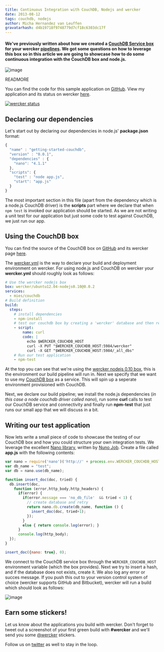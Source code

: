 ```yaml
---
title: Continuous Integration with CouchDB, Nodejs and wercker
date: 2013-08-12
tags: couchdb, nodejs
author: Micha Hernandez van Leuffen
gravatarhash: d4b19718f9748779d7cf18c6303dc17f
---
```


<h4 class="subheader">
We've previously written about how we created a <a href="http://blog.wercker.com/2013/07/24/Building-your-own-box-with-Chef.html">CouchDB Service box</a> for your wercker <a href="http://devcenter.wercker.com/articles/introduction/pipeline.html">pipelines</a>. We got some questions on how to leverage this box so in this article we are going to showcase how to do some continuous integration with the CouchDB box and node.js.
</h4>

![image](http://f.cl.ly/items/3a473k3r1r1O453i0I3o/Image%202013.08.12%203%3A09%3A04%20PM.png)

READMORE

You can find the code for this sample application on [GitHub](https://github.com/mies/getting-started-couchdb). View my application and its status on wercker [here](https://app.wercker.com/#applications/51cb0a0ec3f3032f38000067).

[![wercker status](https://app.wercker.com/status/21e01d1e73b3f3e230a920e6eab2ef80/m "wercker status")](https://app.wercker.com/project/bykey/21e01d1e73b3f3e230a920e6eab2ef80)

## Declaring our dependencies

Let's start out by declaring our dependencies in node.js' **package.json** format:

``` javascript
{
  "name" : "getting-started-couchdb",
  "version" : "0.0.1",
  "dependencies" : {
    "nano": "4.1.1"
  },
  "scripts": {
    "test" : "node app.js",
    "start": "app.js"
  }
}
```

The most important section in this file (apart from the dependency which is a node.js CouchDB driver) is the **scripts** part where we declare that when `npm test` is invoked our application should be started. As we are not writing a unit test for our application but just some code to test against CouchDB, we just run our app.

## Using the CouchDB box

You can find the source of the CouchDB box on [GitHub](https://github.com/mies/box-couchdb) and its wercker page
[here](https://app.wercker.com/#applications/51cace444b940c9e19004ba2/tab/details).

The [wercker.yml](http://devcenter.wercker.com/articles/werckeryml/) is the way to declare your build and deployment environment on wercker. For using node.js and CouchDB on wercker your **wercker.yml** should roughly look as follows:

``` yaml
# Use the wercker nodejs box
box: wercker/ubuntu12.04-nodejs0.10@0.0.2
services:
  - mies/couchdb
# Build definition
build:
  steps:
    # install dependencies
    - npm-install
    # test our couchdb box by creating a 'wercker' database and then retrieve all the database names
    - script:
        name: curl
        code: |
          echo $WERCKER_COUCHDB_HOST
          curl -X PUT "$WERCKER_COUCHDB_HOST:5984/wercker"
          curl -X GET "$WERCKER_COUCHDB_HOST:5984/_all_dbs"
    # Run our test application
    - npm-test
```

At the top you can see that we're using the [wercker nodejs 0.10 box](https://app.wercker.com/#applications/51cd71ca7578aa5b53000a2d/tab/details), this is the environment our build pipeline will run in. Next we specify that we want to use my [CouchDB box](https://app.wercker.com/#applications/51cace444b940c9e19004ba2/tab/details) as a service. This will spin up a seperate environment provisioned with CouchDB.

Next, we declare our build pipeline; we install the node.js dependencies (*in this case a node couchdb driver called nano*), run some **curl** calls to test our CouchDB service and connectivity and finally run **npm-test** that just runs our small app that we will discuss in a bit.

## Writing our test application

Now lets write a small piece of code to showcase the testing of our CouchDB box and how you could structure your own integration tests. We leverage the excellent [Nano library](https://github.com/dscape/nano), written by [Nuno Job](https://twitter.com/dscape). Create a file called **app.js** with the following contents:

``` javascript
var nano = require('nano')('http://' + process.env.WERCKER_COUCHDB_HOST + ':5984');
var db_name = "test";
var db = nano.use(db_name);

function insert_doc(doc, tried) {
  db.insert(doc,
    function (error,http_body,http_headers) {
      if(error) {
        if(error.message === 'no_db_file'  && tried < 1) {
          // create database and retry
          return nano.db.create(db_name, function () {
            insert_doc(doc, tried+1);
          });
        }
        else { return console.log(error); }
      }
      console.log(http_body);
  });
}

insert_doc({nano: true}, 0);
```
We connect to the CouchDB service box through the `WERCKER_COUCHDB_HOST` environment variable (which the box provides). Next we try to insert a hash, and if the database does not exists, create it. We also log any error or succes message. If you push this out to your version control system of choice (wercker supports GitHub and Bitbucket), wercker will run a build which should look as follows:

![image](http://f.cl.ly/items/0N173d3f2B1V3j2i3x34/Screen%20Shot%202013-08-12%20at%202.53.53%20PM.png)

## Earn some stickers!

Let us know about the applications you build with wercker. Don't forget to tweet out a screenshot of your first green build with **#wercker** and we'll send you some [@wercker](http://twitter.com/wercker) stickers.

Follow us on [twitter](http://twitter.com/wercker) as well to stay in the loop.